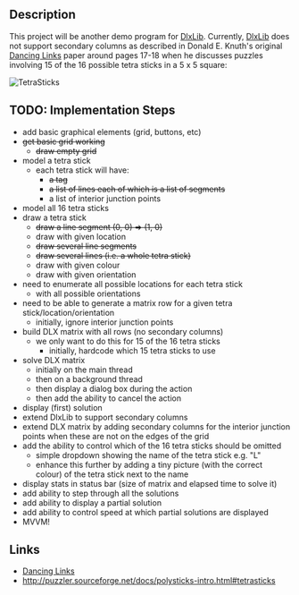 
## Description

This project will be another demo program for [DlxLib](https://github.com/taylorjg/DlxLib).
Currently, [DlxLib](https://github.com/taylorjg/DlxLib) does not support secondary columns
as described in Donald E. Knuth's original
[Dancing Links](http://arxiv.org/pdf/cs/0011047v1.pdf "Dancing Links") paper around pages 17-18 when
he discusses puzzles involving 15 of the 16 possible tetra sticks in a 5 x 5 square:

![TetraSticks](https://raw.github.com/taylorjg/TetraSticks/master/Images/TetraSticks.png)

## TODO: Implementation Steps

- add basic graphical elements (grid, buttons, etc)
- ~~get basic grid working~~
  - ~~draw empty grid~~
- model a tetra stick
  - each tetra stick will have:
    - ~~a tag~~
    - ~~a list of lines each of which is a list of segments~~
    - a list of interior junction points
- model all 16 tetra sticks
- draw a tetra stick
  - ~~draw a line segment (0, 0) => (1, 0)~~
  - draw with given location
  - ~~draw several line segments~~
  - ~~draw several lines (i.e. a whole tetra stick)~~
  - draw with given colour
  - draw with given orientation
- need to enumerate all possible locations for each tetra stick
  - with all possible orientations
- need to be able to generate a matrix row for a given tetra stick/location/orientation
  - initially, ignore interior junction points
- build DLX matrix with all rows (no secondary columns)
  - we only want to do this for 15 of the 16 tetra sticks
    - initially, hardcode which 15 tetra sticks to use
- solve DLX matrix
  - initially on the main thread
  - then on a background thread
  - then display a dialog box during the action
  - then add the ability to cancel the action
- display (first) solution
- extend DlxLib to support secondary columns
- extend DLX matrix by adding secondary columns for the interior
  junction points when these are not on the edges of the grid
- add the ability to control which of the 16 tetra sticks should be omitted
  - simple dropdown showing the name of the tetra stick e.g. "L"
  - enhance this further by adding a tiny picture (with the correct colour)
    of the tetra stick next to the name
- display stats in status bar (size of matrix and elapsed time to solve it)
- add ability to step through all the solutions
- add ability to display a partial solution
- add ability to control speed at which partial solutions are displayed
- MVVM!

## Links

* [Dancing Links](http://arxiv.org/pdf/cs/0011047v1.pdf "Dancing Links")
* http://puzzler.sourceforge.net/docs/polysticks-intro.html#tetrasticks
